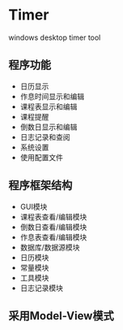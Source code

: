 # Timer
windows desktop timer tool

## 程序功能
+ 日历显示
+ 作息时间显示和编辑
+ 课程表显示和编辑
+ 课程提醒
+ 倒数日显示和编辑
+ 日志记录和查阅
+ 系统设置
+ 使用配置文件
## 程序框架结构
+ GUI模块
+ 课程表查看/编辑模块
+ 倒数日查看/编辑模块
+ 作息表查看/编辑模块
+ 数据库/数据源模块
+ 日历模块
+ 常量模块
+ 工具模块
+ 日志记录模块
## 采用Model-View模式